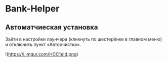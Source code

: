 # Bank-Helper

## Автоматчиеская установка
Зайти в настройки лаунчера (кликнуть по шестерёнке в главном меню) и отключить пункт «Автоочистка».

!(https://i.imgur.com/HCC1eId.png)
